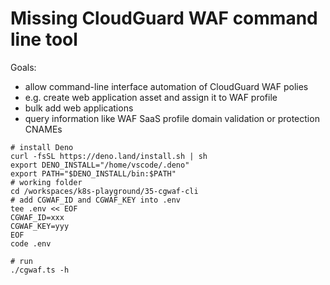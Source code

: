 # Missing CloudGuard WAF command line tool

Goals:
* allow command-line interface automation of CloudGuard WAF polies
* e.g. create web application asset and assign it to WAF profile
* bulk add web applications
* query information like WAF SaaS profile domain validation or protection CNAMEs


```shell
# install Deno
curl -fsSL https://deno.land/install.sh | sh
export DENO_INSTALL="/home/vscode/.deno"
export PATH="$DENO_INSTALL/bin:$PATH"
# working folder
cd /workspaces/k8s-playground/35-cgwaf-cli
# add CGWAF_ID and CGWAF_KEY into .env
tee .env << EOF
CGWAF_ID=xxx
CGWAF_KEY=yyy
EOF
code .env

# run
./cgwaf.ts -h
```